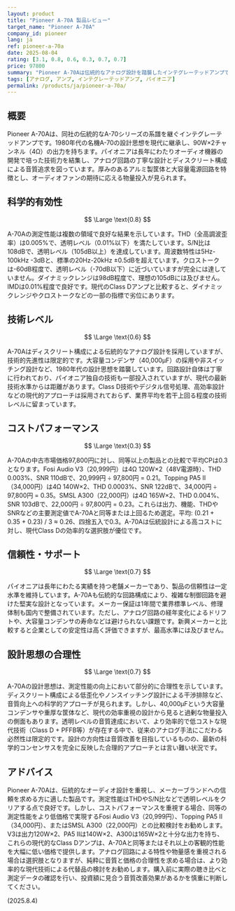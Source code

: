 ```yaml
---
layout: product
title: "Pioneer A-70A 製品レビュー"
target_name: "Pioneer A-70A"
company_id: pioneer
lang: ja
ref: pioneer-a-70a
date: 2025-08-04
rating: [3.1, 0.8, 0.6, 0.3, 0.7, 0.7]
price: 97800
summary: "Pioneer A-70Aは伝統的なアナログ設計を踏襲したインテグレーテッドアンプですが、現代の基準では科学的有効性とコストパフォーマンスに課題があります。"
tags: [アナログ, アンプ, インテグレーテッドアンプ, パイオニア]
permalink: /products/ja/pioneer-a-70a/
---
```

## 概要

Pioneer A-70Aは、同社の伝統的なA-70シリーズの系譜を継ぐインテグレーテッドアンプです。1980年代の名機A-70の設計思想を現代に継承し、90W×2チャンネル（4Ω）の出力を持ちます。パイオニアは長年にわたりオーディオ機器の開発で培った技術力を結集し、アナログ回路の丁寧な設計とディスクリート構成による音質追求を図っています。厚みのあるアルミ製筐体と大容量電源回路を特徴とし、オーディオファンの期待に応える物量投入が見られます。

## 科学的有効性

$$ \Large \text{0.8} $$

A-70Aの測定性能は複数の領域で良好な結果を示しています。THD（全高調波歪率）は0.005%で、透明レベル（0.01%以下）を満たしています。S/N比は108dBで、透明レベル（105dB以上）を達成しています。周波数特性は5Hz-100kHz -3dBと、標準の20Hz-20kHz ±0.5dBを超えています。クロストークは-60dB程度で、透明レベル（-70dB以下）に近づいていますが完全には達していません。ダイナミックレンジは98dB程度で、理想の105dBには及びません。IMDは0.01%程度で良好です。現代のClass Dアンプと比較すると、ダイナミックレンジやクロストークなどの一部の指標で劣位にあります。

## 技術レベル

$$ \Large \text{0.6} $$

A-70Aはディスクリート構成による伝統的なアナログ設計を採用していますが、技術的先進性は限定的です。大容量コンデンサ（40,000μF）の採用や非スイッチング設計など、1980年代の設計思想を踏襲しています。回路設計自体は丁寧に行われており、パイオニア独自の技術も一部投入されていますが、現代の最新技術水準からは距離があります。Class D技術やデジタル信号処理、高効率設計などの現代的アプローチは採用されておらず、業界平均を若干上回る程度の技術レベルに留まっています。

## コストパフォーマンス

$$ \Large \text{0.3} $$

A-70Aの中古市場価格97,800円に対し、同等以上の製品との比較で平均CPは0.3となります。Fosi Audio V3（20,999円）は4Ω 120W×2（48V電源時）、THD 0.003%、SNR 110dBで、20,999円 ÷ 97,800円 = 0.21。Topping PA5 II（34,000円）は4Ω 140W×2、THD 0.0003%、SNR 122dBで、34,000円 ÷ 97,800円 = 0.35。SMSL A300（22,000円）は4Ω 165W×2、THD 0.004%、SNR 103dBで、22,000円 ÷ 97,800円 = 0.23。これらは出力、機能、THDやSNRなどの主要測定値でA-70Aと同等または上回るため選定。平均: (0.21 + 0.35 + 0.23) / 3 ≈ 0.26、四捨五入で0.3。A-70Aは伝統設計による高コストに対し、現代Class Dの効率的な選択肢が優位です。

## 信頼性・サポート

$$ \Large \text{0.7} $$

パイオニアは長年にわたる実績を持つ老舗メーカーであり、製品の信頼性は一定水準を維持しています。A-70Aも伝統的な回路構成により、複雑な制御回路を避けた堅実な設計となっています。メーカー保証は1年間で業界標準レベル、修理体制も国内で整備されています。ただし、アナログ回路の経年変化によるドリフトや、大容量コンデンサの寿命などは避けられない課題です。新興メーカーと比較すると企業としての安定性は高く評価できますが、最高水準には及びません。

## 設計思想の合理性

$$ \Large \text{0.7} $$

A-70Aの設計思想は、測定性能の向上において部分的に合理性を示しています。ディスクリート構成による低歪化やノンスイッチング設計による干渉排除など、音質向上への科学的アプローチが見られます。しかし、40,000μFという大容量コンデンサや重厚な筐体など、現代の効率重視の設計から見ると過剰な物量投入の側面もあります。透明レベルの音質達成において、より効率的で低コストな現代技術（Class D + PFFB等）が存在する中で、従来のアナログ手法にこだわる必然性は限定的です。設計の方向性は音質改善を目指しているものの、最新の科学的コンセンサスを完全に反映した合理的アプローチとは言い難い状況です。

## アドバイス

Pioneer A-70Aは、伝統的なオーディオ設計を重視し、メーカーブランドへの信頼を求める方に適した製品です。測定性能はTHDやS/N比などで透明レベルをクリアする点で良好です。しかし、コストパフォーマンスを重視する場合、同等の測定性能をより低価格で実現するFosi Audio V3（20,999円）、Topping PA5 II（34,000円）、またはSMSL A300（22,000円）との比較検討をお勧めします。V3は出力120W×2、PA5 IIは140W×2、A300は165W×2と十分な出力を持ち、これらの現代的なClass Dアンプは、A-70Aと同等またはそれ以上の客観的性能を大幅に低い価格で提供します。アナログ回路による特性や物量感を重視される場合は選択肢となりますが、純粋に音質と価格の合理性を求める場合は、より効率的な現代技術による代替品の検討をお勧めします。購入前に実際の聴き比べと測定データの確認を行い、投資額に見合う音質改善効果があるかを慎重に判断してください。

(2025.8.4)

